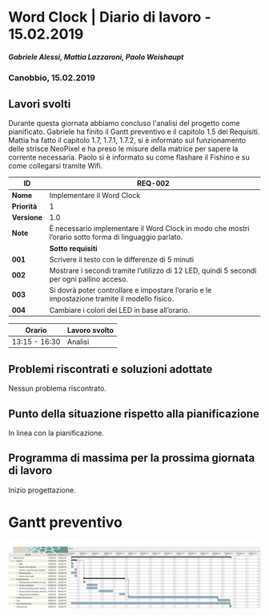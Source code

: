 # Word Clock | Diario di lavoro - 15.02.2019
##### Gabriele Alessi, Mattia Lazzaroni, Paolo Weishaupt
### Canobbio, 15.02.2019

## Lavori svolti
Durante questa giornata abbiamo concluso l'analisi del progetto come pianificato.
Gabriele ha finito il Gantt preventivo e il capitolo 1.5 dei Requisiti.
Mattia ha fatto il capitolo 1.7, 1.7.1, 1.7.2, si è informato sul funzionamento delle strisce NeoPixel e ha preso le misure della matrice per sapere la corrente necessaria.
Paolo si è informato su come flashare il Fishino e su come collegarsi tramite Wifi.

|ID  |REQ-002                                         |
|----|------------------------------------------------|
|**Nome**    |Implementare il Word Clock |
|**Priorità**|1                     |
|**Versione**|1.0                   |
|**Note**    |È necessario implementare il Word Clock in modo che mostri l’orario sotto forma di linguaggio parlato.|
|            |**Sotto requisiti** |
|**001**      | Scrivere il testo con le differenze di 5 minuti  |
|**002**      | Mostrare i secondi tramite l’utilizzo di 12 LED, quindi 5 secondi per ogni pallino acceso.               |
|**003**      | Si dovrà poter controllare e impostare l’orario e le impostazione tramite il modello fisico.         |
|**004**| Cambiare i colori dei LED in base all’orario. |

|Orario        |Lavoro svolto                 |
|--------------|------------------------------|
|13:15 - 16:30 |Analisi                       |

##  Problemi riscontrati e soluzioni adottate
Nessun problema riscontrato.
##  Punto della situazione rispetto alla pianificazione
In linea con la pianificazione.
## Programma di massima per la prossima giornata di lavoro
Inizio progettazione.

# Gantt preventivo
![Gantt](https://github.com/PaoloWeishaupt/Word-Clock/blob/master/Analisi/Pianificazione.png)
